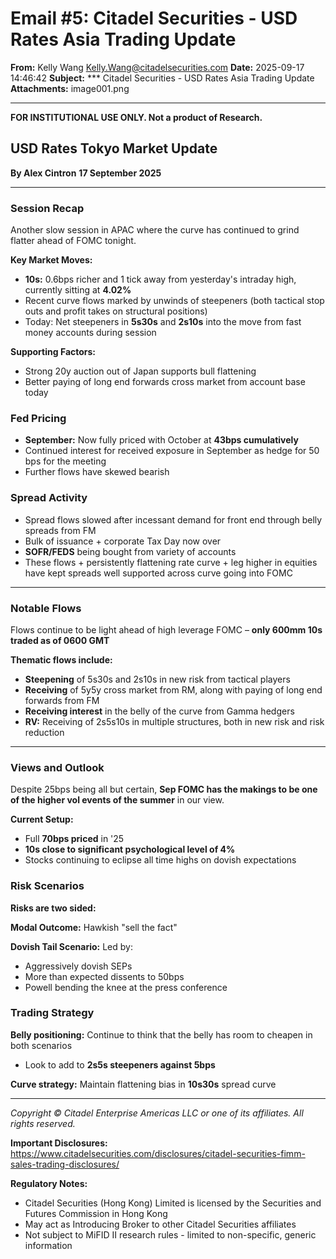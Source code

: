 # Email #5: Citadel Securities - USD Rates Asia Trading Update

**From:** Kelly Wang <Kelly.Wang@citadelsecurities.com>
**Date:** 2025-09-17 14:46:42
**Subject:** *** Citadel Securities - USD Rates Asia Trading Update
**Attachments:** image001.png

---

**FOR INSTITUTIONAL USE ONLY. Not a product of Research.**

## USD Rates Tokyo Market Update
**By Alex Cintron**
**17 September 2025**

---

### Session Recap

Another slow session in APAC where the curve has continued to grind flatter ahead of FOMC tonight.

**Key Market Moves:**
- **10s:** 0.6bps richer and 1 tick away from yesterday's intraday high, currently sitting at **4.02%**
- Recent curve flows marked by unwinds of steepeners (both tactical stop outs and profit takes on structural positions)
- Today: Net steepeners in **5s30s** and **2s10s** into the move from fast money accounts during session

**Supporting Factors:**
- Strong 20y auction out of Japan supports bull flattening
- Better paying of long end forwards cross market from account base today

### Fed Pricing
- **September:** Now fully priced with October at **43bps cumulatively**
- Continued interest for received exposure in September as hedge for 50 bps for the meeting
- Further flows have skewed bearish

### Spread Activity
- Spread flows slowed after incessant demand for front end through belly spreads from FM
- Bulk of issuance + corporate Tax Day now over
- **SOFR/FEDS** being bought from variety of accounts
- These flows + persistently flattening rate curve + leg higher in equities have kept spreads well supported across curve going into FOMC

---

### Notable Flows

Flows continue to be light ahead of high leverage FOMC – **only 600mm 10s traded as of 0600 GMT**

**Thematic flows include:**
- **Steepening** of 5s30s and 2s10s in new risk from tactical players
- **Receiving** of 5y5y cross market from RM, along with paying of long end forwards from FM
- **Receiving interest** in the belly of the curve from Gamma hedgers
- **RV:** Receiving of 2s5s10s in multiple structures, both in new risk and risk reduction

---

### Views and Outlook

Despite 25bps being all but certain, **Sep FOMC has the makings to be one of the higher vol events of the summer** in our view.

**Current Setup:**
- Full **70bps priced** in '25
- **10s close to significant psychological level of 4%**
- Stocks continuing to eclipse all time highs on dovish expectations

### Risk Scenarios

**Risks are two sided:**

**Modal Outcome:** Hawkish "sell the fact"

**Dovish Tail Scenario:** Led by:
- Aggressively dovish SEPs
- More than expected dissents to 50bps
- Powell bending the knee at the press conference

### Trading Strategy

**Belly positioning:** Continue to think that the belly has room to cheapen in both scenarios
- Look to add to **2s5s steepeners against 5bps**

**Curve strategy:** Maintain flattening bias in **10s30s** spread curve

---

*Copyright © Citadel Enterprise Americas LLC or one of its affiliates. All rights reserved.*

**Important Disclosures:** https://www.citadelsecurities.com/disclosures/citadel-securities-fimm-sales-trading-disclosures/

**Regulatory Notes:**
- Citadel Securities (Hong Kong) Limited is licensed by the Securities and Futures Commission in Hong Kong
- May act as Introducing Broker to other Citadel Securities affiliates
- Not subject to MiFID II research rules - limited to non-specific, generic information